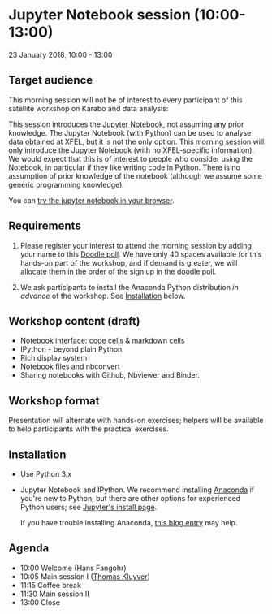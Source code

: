 # Jupyter Notebook session (10:00-13:00)

23 January 2018, 10:00 - 13:00

## Target audience

This morning session will not be of interest to every participant of
this satellite workshop on Karabo and data analysis:

This session introduces the [Jupyter Notebook](http://jupyter.org),
not assuming any prior knowledge.  The Jupyter Notebook (with Python)
can be used to analyse data obtained at XFEL, but it is not the only
option. This morning session will only introduce the Jupyter Notebook
(with no XFEL-specific information). We would expect that this is of
interest to people who consider using the Notebook, in particular if
they like writing code in Python. There is no assumption of prior
knowledge of the notebook (although we assume some generic programming
knowledge).

You can [try the jupyter notebook in your browser](http://try.jupyter.org).


## Requirements

1. Please register your interest to attend the morning session by
   adding your name to this [Doodle
   poll](https://doodle.com/poll/riv5bhat7qk6fyrq). We have only 40
   spaces available for this hands-on part of the workshop, and if
   demand is greater, we will allocate them in the order of the sign
   up in the doodle poll.

2. We ask participants to install the Anaconda Python distribution
   *in advance* of the workshop. See [Installation](#installation) below.


## Workshop content (draft)

- Notebook interface: code cells & markdown cells
- IPython - beyond plain Python
- Rich display system
- Notebook files and nbconvert
- Sharing notebooks with Github, Nbviewer and Binder.

## Workshop format

Presentation will alternate with hands-on exercises; helpers will be
available to help participants with the practical exercises.


## Installation

* Use Python 3.x
* Jupyter Notebook and IPython. We recommend installing
  [Anaconda](http://continuum.io/downloads) if you're new to Python, but
  there are other options for experienced Python users; see [Jupyter's install
  page](http://jupyter.org/install.html).

  If you have trouble installing Anaconda,
  [this blog entry](https://fangohr.github.io/blog/installation-of-python-spyder-numpy-sympy-scipy-pytest-matplotlib-via-anaconda.html) may
  help.

## Agenda

- 10:00 Welcome (Hans Fangohr)
- 10:05 Main session I ([Thomas Kluyver](http://cmg.soton.ac.uk/people/tk2e15/))
- 11:15 Coffee break
- 11:30 Main session II 
- 13:00 Close

